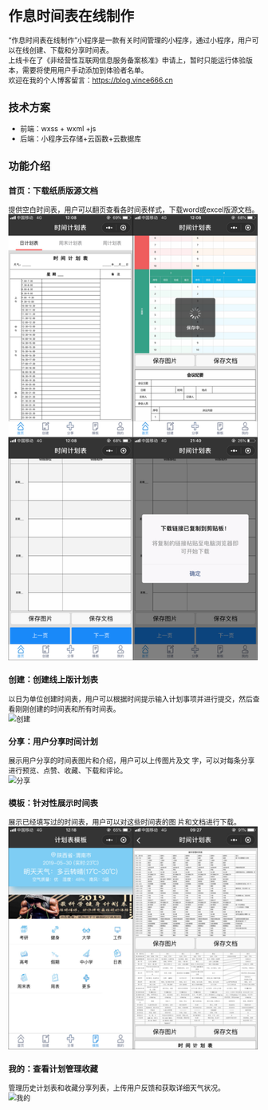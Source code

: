 # 作息时间表在线制作

“作息时间表在线制作”小程序是一款有关时间管理的小程序，通过小程序，用户可以在线创建、下载和分享时间表。  
上线卡在了《非经营性互联网信息服务备案核准》申请上，暂时只能运行体验版本，需要将使用用户手动添加到体验者名单。  
欢迎在我的个人博客留言：https://blog.vince666.cn
## 技术方案
- 前端：wxss + wxml +js
- 后端：小程序云存储+云函数+云数据库
## 功能介绍
 ### 首页：下载纸质版源文档
提供空白时间表，用户可以翻页查看各时间表样式，下载word或excel版源文档。
<br><img src="https://raw.githubusercontent.com/Vince666-ming/weapp-timeTable/master/readmeImg/1.jpg" alt="首页" width="500">
### 创建：创建线上版计划表
以日为单位创建时间表，用户可以根据时间提示输入计划事项并进行提交，然后查看刚刚创建的时间表和所有时间表。
<br><img src="https://raw.githubusercontent.com/Vince666-ming/weapp-timeTable/master/readmeImg/2.jpg" alt="创建" width="500">
### 分享：用户分享时间计划
展示用户分享的时间表图片和介绍，用户可以上传图片及文	字，可以对每条分享进行预览、点赞、收藏、下载和评论。
<br><img src="https://raw.githubusercontent.com/Vince666-ming/weapp-timeTable/master/readmeImg/3.jpg" alt="分享" width="500">
### 模板：针对性展示时间表
展示已经填写过的时间表，用户可以对这些时间表的图	片和文档进行下载。
<br><img src="https://raw.githubusercontent.com/Vince666-ming/weapp-timeTable/master/readmeImg/4.jpg" alt="模板" width="500">
### 我的：查看计划管理收藏
管理历史计划表和收藏分享列表，上传用户反馈和获取详细天气状况。
<br><img src="https://raw.githubusercontent.com/Vince666-ming/weapp-timeTable/master/readmeImg/5.jpg" alt="我的" width="500">
